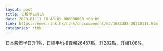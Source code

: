 ```yaml
---
layout: post
title: 日股半日升1%
date: 2023-01-11 10:48:09.000000000 +08:00
link: https://news.rthk.hk/rthk/ch/component/k2/1683388-20230111.htm
categories: rthk
---
```


日本股市半日升1%，日經平均指數報26457點，升282點，升幅1.08%。
